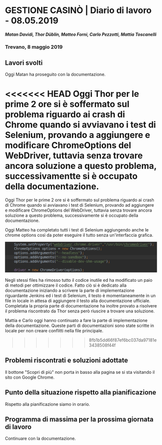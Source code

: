 # GESTIONE CASINÒ | Diario di lavoro - 08.05.2019

##### Matan Davidi, Thor Düblin, Matteo Forni, Carlo Pezzotti, Mattia Toscanelli

### Trevano, 8 maggio 2019

## Lavori svolti

Oggi Matan ha proseguito con la documentazione.

<<<<<<< HEAD
Oggi Thor per le prime 2 ore si è soffermato sul problema riguardo ai crash di Chrome quando si avviavano i test di Selenium, provando a aggiungere e modificare ChromeOptions del WebDriver, tuttavia senza trovare ancora soluzione a questo problema, successivamentte si è occupato della documentazione.
=======
Oggi Thor per le prime 2 ore si è soffermato sul problema riguardo ai crash di Chrome quando si avviavano i test di Selenium, provando ad aggiungere e modificare ChromeOptions del WebDriver, tuttavia senza trovare ancora soluzione a questo problema, successivamente si è occupato della documentazione.

Oggi Matteo ha completato tutti i test di Selenium aggiungendo anche le chrome options così da poter eseguire il tutto senza un'interfaccia grafica.

![Chrome options](../media/ChromeOptionsArguments.png)

 Negli stessi files ha rimosso tutto il codice inutile ed ha modificato un paio di metodi per ottimizzare il codice. Fatto ciò si è dedicato alla documentazione iniziando a scrivere la parte di implementazione riguardante Jenkins ed i test di Selenium, il testo è momentaneamente in un file in locale in attesa di aggiungere il testo alla documentazione ufficiale. Completata la propria parte di documentazione ha inoltre provato a risolvere il problema riscontrato da Thor senza però riuscire a trovare una soluzione.

 Mattia e Carlo oggi hanno continuato a fare la parte di implementazione della documentazione. Queste parti di documentazioni sono state scritte in locale per non creare conflitti nella file principale.
>>>>>>> 8fb1b5dd66f87ef6bc037da97181e3438508f44f

## Problemi riscontrati e soluzioni adottate

Il bottone "Scopri di più" non porta in basso alla pagina se si sta visitando il sito con Google Chrome.

## Punto della situazione rispetto alla pianificazione

Rispetto alla pianificazione siamo in orario.

## Programma di massima per la prossima giornata di lavoro

Continuare con la documentazione.
